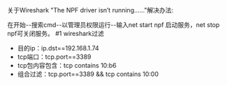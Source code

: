 关于Wireshark "The NPF driver isn’t running……"解决办法:	

在开始--搜索cmd--以管理员权限运行--输入net start npf 启动服务，net stop npf可关闭服务。
#1 wireshark过滤
+ 目的ip：ip.dst==192.168.1.74
+ tcp端口：tcp.port==3389
+ tcp包内容包含：tcp contains 10:b6	
+ 组合过滤：tcp.port==3389 && tcp contains 10:00